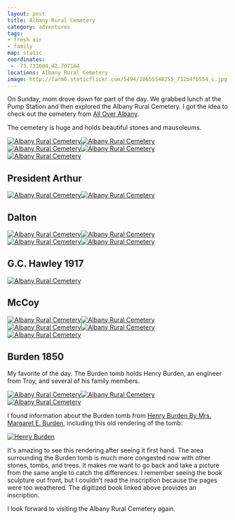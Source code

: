 ```yaml
---
layout: post
title: Albany Rural Cemetery
category: adventures
tags:
- fresh air
- family
map: static
coordinates:
 - -73.731604,42.707184
locations: Albany Rural Cemetery
image: http://farm6.staticflickr.com/5494/10655548255_732b4fb554_c.jpg
---
```


On Sunday, mom drove down for part of the day. We grabbed lunch at the Pump Station and then explored the Albany Rural Cemetery. I got the idea to check out the cemetery from [All Over Albany](http://alloveralbany.com/archive/2008/10/17/great-local-autumn-walks).

The cemetery is huge and holds beautiful stones and mausoleums.

<div class="photos">
<a href='http://www.flickr.com/photos/katydecorah/10655796533/' title='Albany Rural Cemetery by katydecorah, on Flickr'><img alt='Albany Rural Cemetery' class="img-tall" src='http://farm3.staticflickr.com/2805/10655796533_f776486417_c.jpg' /></a><a href='http://www.flickr.com/photos/katydecorah/10655491285/' title='Albany Rural Cemetery by katydecorah, on Flickr'><img alt='Albany Rural Cemetery' class='img-wide' src='http://farm8.staticflickr.com/7351/10655491285_af03d61950_c.jpg' /></a><a href='http://www.flickr.com/photos/katydecorah/10655629293/' title='Albany Rural Cemetery by katydecorah, on Flickr'><img alt='Albany Rural Cemetery' class='img-half' src='http://farm4.staticflickr.com/3806/10655629293_378ddbf5b6_c.jpg' /></a><a href='http://www.flickr.com/photos/katydecorah/10655404855/' title='Albany Rural Cemetery by katydecorah, on Flickr'><img alt='Albany Rural Cemetery' class='img-half' src='http://farm3.staticflickr.com/2865/10655404855_11eb13b426_c.jpg' /></a><a href='http://www.flickr.com/photos/katydecorah/10655634593/' title='Albany Rural Cemetery by katydecorah, on Flickr'><img alt='Albany Rural Cemetery' class='pop-out' src='http://farm3.staticflickr.com/2822/10655634593_e678f2917f_c.jpg' /></a>
</div>

## President Arthur

<div class="photos">
<a href='http://www.flickr.com/photos/katydecorah/10655378715/' title='Albany Rural Cemetery by katydecorah, on Flickr'><img alt='Albany Rural Cemetery' class='img-wide' src='http://farm4.staticflickr.com/3687/10655378715_286758868b_c.jpg' /></a><a href='http://www.flickr.com/photos/katydecorah/10655415814/' title='Albany Rural Cemetery by katydecorah, on Flickr'><img alt='Albany Rural Cemetery' class='img-tall' src='http://farm3.staticflickr.com/2841/10655415814_8492a5e31f_c.jpg' /></a>
</div>

## Dalton

<div class="photos">
<a href='http://www.flickr.com/photos/katydecorah/10655412755/' title='Albany Rural Cemetery by katydecorah, on Flickr'><img alt='Albany Rural Cemetery' class='img-half' src='http://farm8.staticflickr.com/7366/10655412755_507b535db2_c.jpg' /></a><a href='http://www.flickr.com/photos/katydecorah/10655449124/' title='Albany Rural Cemetery by katydecorah, on Flickr'><img alt='Albany Rural Cemetery' class='img-half' src='http://farm8.staticflickr.com/7338/10655449124_a163315e3f_c.jpg' /></a><a href='http://www.flickr.com/photos/katydecorah/10655449486/' title='Albany Rural Cemetery by katydecorah, on Flickr'><img alt='Albany Rural Cemetery' class='img-half' src='http://farm4.staticflickr.com/3828/10655449486_38b98a2394_c.jpg' /></a><a href='http://www.flickr.com/photos/katydecorah/10655453616/' title='Albany Rural Cemetery by katydecorah, on Flickr'><img alt='Albany Rural Cemetery' class='img-half' src='http://farm3.staticflickr.com/2876/10655453616_14b68cbf18_c.jpg' /></a>
</div>

## G.C. Hawley 1917

<div class="photos">
<a href='http://www.flickr.com/photos/katydecorah/10655496705/' title='Albany Rural Cemetery by katydecorah, on Flickr'><img alt='Albany Rural Cemetery' src='http://farm8.staticflickr.com/7333/10655496705_21410070ae_c.jpg' /></a>
</div>

## McCoy

<div class="photos">
<a href='http://www.flickr.com/photos/katydecorah/10655480005/' title='Albany Rural Cemetery by katydecorah, on Flickr'><img alt='Albany Rural Cemetery' class='img-half' src='http://farm3.staticflickr.com/2883/10655480005_3d44eb435c_c.jpg' /></a><a href='http://www.flickr.com/photos/katydecorah/10655503585/' title='Albany Rural Cemetery by katydecorah, on Flickr'><img alt='Albany Rural Cemetery' class='img-half' src='http://farm3.staticflickr.com/2889/10655503585_976e5478d5_c.jpg' /></a><a href='http://www.flickr.com/photos/katydecorah/10655538016/' title='Albany Rural Cemetery by katydecorah, on Flickr'><img alt='Albany Rural Cemetery' class='img-thirds' src='http://farm6.staticflickr.com/5515/10655538016_2e0bf113b8_c.jpg' /></a><a href='http://www.flickr.com/photos/katydecorah/10655545396/' title='Albany Rural Cemetery by katydecorah, on Flickr'><img alt='Albany Rural Cemetery' class='img-thirds' src='http://farm4.staticflickr.com/3719/10655545396_5a3d0500a1_c.jpg' /></a><a href='http://www.flickr.com/photos/katydecorah/10655760303/' title='Albany Rural Cemetery by katydecorah, on Flickr'><img alt='Albany Rural Cemetery' class='img-thirds' src='http://farm8.staticflickr.com/7409/10655760303_ef718bc555_c.jpg' /></a>
</div>

## Burden 1850

My favorite of the day. The Burden tomb holds Henry Burden, an engineer from Troy, and several of his family members.

<div class="photos">
<a href='http://www.flickr.com/photos/katydecorah/10655535005/' title='Albany Rural Cemetery by katydecorah, on Flickr'><img alt='Albany Rural Cemetery' class='img-half' src='http://farm3.staticflickr.com/2859/10655535005_6ce0f2b5ca_c.jpg' /></a><a href='http://www.flickr.com/photos/katydecorah/10655776883/' title='Albany Rural Cemetery by katydecorah, on Flickr'><img alt='Albany Rural Cemetery' class='img-half' src='http://farm8.staticflickr.com/7414/10655776883_ab150bb9e9_c.jpg' /></a><a href='http://www.flickr.com/photos/katydecorah/10655548255/' title='Albany Rural Cemetery by katydecorah, on Flickr'><img alt='Albany Rural Cemetery' class='pop-out' src='http://farm6.staticflickr.com/5494/10655548255_732b4fb554_c.jpg' /></a>
</div>

I found information about the Burden tomb from [Henry Burden By Mrs. Margaret E. Burden](http://books.google.com/books?id=A6UNAAAAYAAJ&ots=t0mx1AjSo-&pg=PA86#v=onepage&q&f=false), including this old rendering of the tomb:

<div class="photos">
<a href="http://books.google.com/books?id=A6UNAAAAYAAJ&amp;ots=t0mx1AjSo-&amp;pg=PA86-IA3&amp;ci=140%2C274%2C711%2C939&amp;source=bookclip"><img src="http://books.google.com/books?id=A6UNAAAAYAAJ&amp;pg=PA86-IA3&amp;img=1&amp;zoom=3&amp;hl=en&amp;sig=ACfU3U3HfiVOeep-fJFeRwDllJi8AO5hNg&amp;ci=140%2C274%2C711%2C939&amp;edge=0" class="rotate-left pop-out" alt="Henry Burden"></a>
</div>

It's amazing to see this rendering after seeing it first hand. The area surrounding the Burden tomb is much more congested now with other stones, tombs, and trees. It makes me want to go back and take a picture from the same angle to catch the differences. I remember seeing the book sculpture out front, but I couldn't read the inscription because the pages were too weathered. The digitized book linked above provides an inscription.

 I look forward to visiting the Albany Rural Cemetery again.
